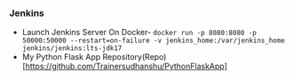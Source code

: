 ### Jenkins
- Launch Jenkins Server On Docker- `docker run -p 8080:8080 -p 50000:50000 --restart=on-failure -v jenkins_home:/var/jenkins_home jenkins/jenkins:lts-jdk17 `
- My Python Flask App Repository(Repo)[https://github.com/Trainersudhanshu/PythonFlaskApp]
  
